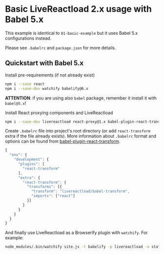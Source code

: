 # Basic LiveReactload 2.x usage with Babel 5.x

This example is identical to `01-basic-example` but it uses
Babel 5.x configurations instead.

Please see `.babelrc` and `package.json` for more details.

## Quickstart with Babel 5.x

Install pre-requirements (if not already exist)

```sh
npm i --save react
npm i --save-dev watchify babelify@6.x
```

**ATTENTION**: if you are using also `babel` package, remember it install it with `babel@5.x`!

Install React proxying components and LiveReactload

```sh
npm i --save-dev livereactload react-proxy@1.x babel-plugin-react-transform@1.1
```

Create `.babelrc` file into project's root directory (or add `react-transform` extra
if the file already exists). More information about `.babelrc` format and options
can be found from [babel-plugin-react-transform](https://github.com/gaearon/babel-plugin-react-transform).

```javascript
{
  "env": {
    "development": {
      "plugins": [
        "react-transform"
      ],
      "extra": {
        "react-transform": {
          "transforms": [{
            "transform": "livereactload/babel-transform",
            "imports": ["react"]
          }]
        }
      }
    }
  }
}
```

And finally use LiveReactload as a Browserify plugin with `watchify`. For example:

```bash
node_modules/.bin/watchify site.js -t babelify -p livereactload -o static/bundle.js
```
